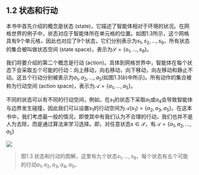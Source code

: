 ## 1.2 状态和行动

本书中首先介绍的概念是状态 (state)，它描述了智能体相对于环境的状况。在网格世界的例子中，状态对应于智能体所在单元格的位置。如图$1.3$所示，这个网格具有9个单元格，因此也对应了9个状态，它们分别表示为$s_1,s_2,...,s_9$，所有状态的集合被叫做状态空间 (state space)，表示为$\mathcal{S}=\{s_{1},\ldots,s_{9}\}。$

我们将要介绍的第二个概念是行动 (action)。具体到网格世界中，智能体在每个状态下会采取五个可能的行动：向上移动，向右移动，向下移动，向左移动和静止不动。这五个行动分别被表示为$a_1,a_2,...,a_5$(如图$1.3(b)$中所示)。所有动作的集合被称为行动空间 (action space)，表示为$\mathcal{A}=\{a_{1},\ldots,a_{5}\}$。

不同的状态可以有不同的行动空间，例如，在$s_1$的状态下采取$a_1$或$a_4$会导致智能体与边界发生碰撞，因此我们可以设置$s_1$的行动空间为$\mathcal{A}(s_1)=\{a_{2},a_3,a_{5}\}$。在这本书中，我们考虑最一般的情况，即使其中有我们认为不合理的行动，我们也并不是人为去除，而是通过算法来学习选择。即，对任意状态$s\in\mathcal{S}$，有$\mathcal{A}=\{a_1,a_2,\ldots,a_5\}$

 ![](../img/01/2.png)

 > 图1.3 状态和行动的图解，这里有九个状态${s_1,...,s_9}$，每个状态有五个可能的行动${a_1,a_2,a_3,a_4,a_5}$。